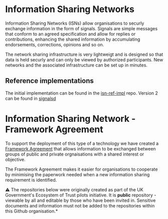 

# Information Sharing Networks

Information Sharing Networks (ISNs) allow organisations to securly exchange information in the form of signals.
Signals are simple messages that conform to an agreed specification and allow for replies or contributions, enhancing the shared information by accumulating endorsements, corrections, opinions and so on.

The network sharing infrastructure is very lightweigt and is designed so that data is held securly and can only be viewed by authorized participants. New networks and the associated infrastructure can be set up in minutes.


## Reference implementations
The initial implementation can be found in the [isn-ref-impl](https://github.com/information-sharing-networks/isn-ref-impl) repo.  Version 2 can be found in [signalsd](https://github.com/information-sharing-networks/signalsd)


# Information Sharing Network - Framework Agreement
To support the deployment of this type of a technology we have created a [Framework Agreement](https://github.com/information-sharing-networks/Framework) that allows information to be exchanged between groups of public and private orgnaisations with a shared interest or objective. 

The Framework Agreement makes it easier for organisations to cooperate by minimising the paperwork needed when a new information sharing requirement is identified.



⚠️ The repositories below were originally created as part of the UK Government's Ecosystem of Trust pilots initiative.   It is **public** repository - viewable by all and editable by those who have been invited in. Sensitive documents and information must not be added to the repositories within this Github organisation.*
